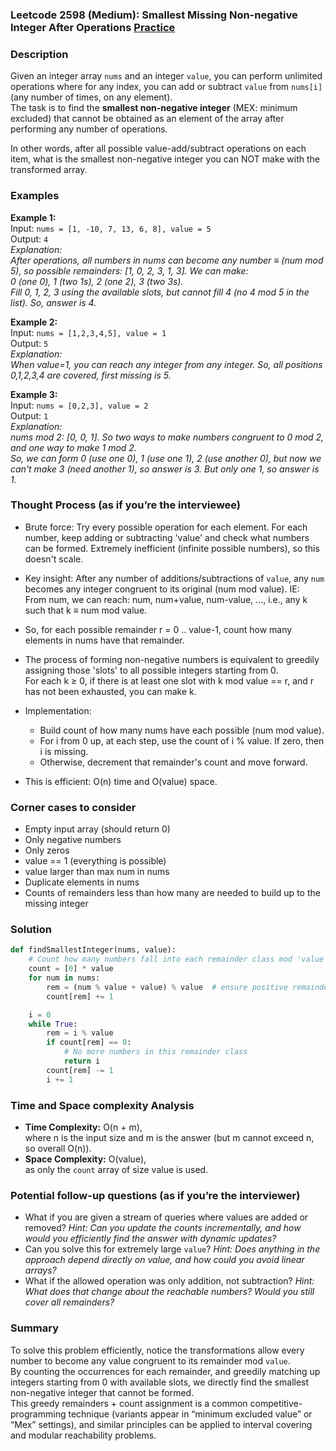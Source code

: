 ### Leetcode 2598 (Medium): Smallest Missing Non-negative Integer After Operations [Practice](https://leetcode.com/problems/smallest-missing-non-negative-integer-after-operations)

### Description  
Given an integer array `nums` and an integer `value`, you can perform unlimited operations where for any index, you can add or subtract `value` from `nums[i]` (any number of times, on any element).  
The task is to find the **smallest non-negative integer** (MEX: minimum excluded) that cannot be obtained as an element of the array after performing any number of operations.

In other words, after all possible value-add/subtract operations on each item, what is the smallest non-negative integer you can NOT make with the transformed array.

### Examples  

**Example 1:**  
Input: `nums = [1, -10, 7, 13, 6, 8], value = 5`  
Output: `4`  
*Explanation:  
After operations, all numbers in nums can become any number ≡ (num mod 5), so possible remainders: [1, 0, 2, 3, 1, 3]. We can make:  
0 (one 0), 1 (two 1s), 2 (one 2), 3 (two 3s).  
Fill 0, 1, 2, 3 using the available slots, but cannot fill 4 (no 4 mod 5 in the list). So, answer is 4.*

**Example 2:**  
Input: `nums = [1,2,3,4,5], value = 1`  
Output: `5`  
*Explanation:  
When value=1, you can reach any integer from any integer. So, all positions 0,1,2,3,4 are covered, first missing is 5.*

**Example 3:**  
Input: `nums = [0,2,3], value = 2`  
Output: `1`  
*Explanation:  
nums mod 2: [0, 0, 1]. So two ways to make numbers congruent to 0 mod 2, and one way to make 1 mod 2.  
So, we can form 0 (use one 0), 1 (use one 1), 2 (use another 0), but now we can't make 3 (need another 1), so answer is 3. But only one 1, so answer is 1.*

### Thought Process (as if you’re the interviewee)  
- Brute force: Try every possible operation for each element. For each number, keep adding or subtracting 'value' and check what numbers can be formed. Extremely inefficient (infinite possible numbers), so this doesn't scale.

- Key insight: After any number of additions/subtractions of `value`, any `num` becomes any integer congruent to its original (num mod value). IE:  
  From num, we can reach: num, num+value, num-value, ..., i.e., any k such that k ≡ num mod value.

- So, for each possible remainder r = 0 .. value-1, count how many elements in nums have that remainder.

- The process of forming non-negative numbers is equivalent to greedily assigning those 'slots' to all possible integers starting from 0.  
  For each k ≥ 0, if there is at least one slot with k mod value == r, and r has not been exhausted, you can make k.

- Implementation:  
  - Build count of how many nums have each possible (num mod value).  
  - For i from 0 up, at each step, use the count of i % value. If zero, then i is missing.  
  - Otherwise, decrement that remainder's count and move forward.

- This is efficient: O(n) time and O(value) space.

### Corner cases to consider  
- Empty input array (should return 0)
- Only negative numbers
- Only zeros
- value == 1 (everything is possible)
- value larger than max num in nums
- Duplicate elements in nums
- Counts of remainders less than how many are needed to build up to the missing integer

### Solution

```python
def findSmallestInteger(nums, value):
    # Count how many numbers fall into each remainder class mod 'value'
    count = [0] * value
    for num in nums:
        rem = (num % value + value) % value  # ensure positive remainder
        count[rem] += 1

    i = 0
    while True:
        rem = i % value
        if count[rem] == 0:
            # No more numbers in this remainder class
            return i
        count[rem] -= 1
        i += 1
```

### Time and Space complexity Analysis  

- **Time Complexity:** O(n + m),  
  where n is the input size and m is the answer (but m cannot exceed n, so overall O(n)).
- **Space Complexity:** O(value),  
  as only the `count` array of size value is used.

### Potential follow-up questions (as if you’re the interviewer)  

- What if you are given a stream of queries where values are added or removed?
  *Hint: Can you update the counts incrementally, and how would you efficiently find the answer with dynamic updates?*
- Can you solve this for extremely large `value`?
  *Hint: Does anything in the approach depend directly on value, and how could you avoid linear arrays?*
- What if the allowed operation was only addition, not subtraction?
  *Hint: What does that change about the reachable numbers? Would you still cover all remainders?*

### Summary
To solve this problem efficiently, notice the transformations allow every number to become any value congruent to its remainder mod `value`.  
By counting the occurrences for each remainder, and greedily matching up integers starting from 0 with available slots, we directly find the smallest non-negative integer that cannot be formed.  
This greedy remainders + count assignment is a common competitive-programming technique (variants appear in “minimum excluded value” or “Mex” settings), and similar principles can be applied to interval covering and modular reachability problems.